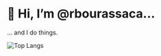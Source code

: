 # 👋 Hi, I’m @rbourassaca...
... and I do things.

![Top Langs](https://github-readme-stats.vercel.app/api/top-langs/?username=rbourassaca&show_icons=true&bg_color=45,21252b,182d46&title_color=fff&text_color=fff)
